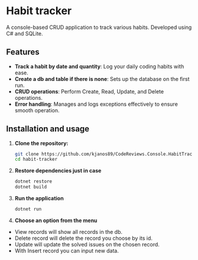# Habit tracker

A console-based CRUD application to track various habits. Developed using C# and SQLite.

## Features

- **Track a habit by date and quantity**: Log your daily coding habits with ease.
- **Create a db and table if there is none**: Sets up the database on the first run.
- **CRUD operations**: Perform Create, Read, Update, and Delete operations.
- **Error handling**: Manages and logs exceptions effectively to ensure smooth operation.

## Installation and usage

1. **Clone the repository:**

   ```sh
   git clone https://github.com/kjanos89/CodeReviews.Console.HabitTracker.git
   cd habit-tracker
   ```

2. **Restore dependencies just in case**

   ```sh
   dotnet restore
   dotnet build
   ```

3. **Run the application**

   ```sh
   dotnet run
   ```

4. **Choose an option from the menu**

- View records will show all records in the db.
- Delete record will delete the record you choose by its id.
- Update will update the solved issues on the chosen record.
- With Insert record you can input new data.
